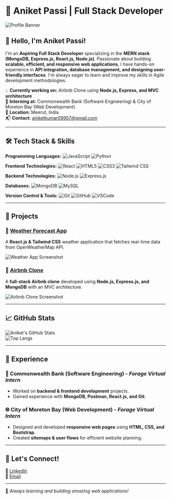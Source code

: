 # 🚀 Aniket Passi | Full Stack Developer

![Profile Banner](https://source.unsplash.com/1600x400/?technology,developer)

## 👋 Hello, I'm Aniket Passi!

I'm an **Aspiring Full Stack Developer** specializing in the **MERN stack (MongoDB, Express.js, React.js, Node.js)**. Passionate about building **scalable, efficient, and responsive web applications**, I have hands-on experience in **API integration, database management, and designing user-friendly interfaces**. I'm always eager to learn and improve my skills in Agile development methodologies.

💡 **Currently working on:** Airbnb Clone using **Node.js, Express, and MVC architecture**  
🎯 **Interning at:** Commonwealth Bank (Software Engineering) & City of Moreton Bay (Web Development)  
📍 **Location:** Meerut, India  
📬 **Contact:** aniketkumar09957@gmail.com

---

## 🛠️ Tech Stack & Skills

**Programming Languages:** ![JavaScript](https://img.shields.io/badge/JavaScript-F7DF1E?style=flat&logo=javascript&logoColor=black) ![Python](https://img.shields.io/badge/Python-3776AB?style=flat&logo=python&logoColor=white)

**Frontend Technologies:** ![React](https://img.shields.io/badge/React-61DAFB?style=flat&logo=react&logoColor=black) ![HTML5](https://img.shields.io/badge/HTML5-E34F26?style=flat&logo=html5&logoColor=white) ![CSS3](https://img.shields.io/badge/CSS3-1572B6?style=flat&logo=css3&logoColor=white) ![Tailwind CSS](https://img.shields.io/badge/TailwindCSS-06B6D4?style=flat&logo=tailwindcss&logoColor=white)

**Backend Technologies:** ![Node.js](https://img.shields.io/badge/Node.js-339933?style=flat&logo=node.js&logoColor=white) ![Express.js](https://img.shields.io/badge/Express.js-000000?style=flat&logo=express&logoColor=white)

**Databases:** ![MongoDB](https://img.shields.io/badge/MongoDB-4EA94B?style=flat&logo=mongodb&logoColor=white) ![MySQL](https://img.shields.io/badge/MySQL-4479A1?style=flat&logo=mysql&logoColor=white)

**Version Control & Tools:** ![Git](https://img.shields.io/badge/Git-F05032?style=flat&logo=git&logoColor=white) ![GitHub](https://img.shields.io/badge/GitHub-181717?style=flat&logo=github&logoColor=white) ![VSCode](https://img.shields.io/badge/VS%20Code-007ACC?style=flat&logo=visual-studio-code&logoColor=white)

---

## 🚀 Projects

### 📌 [Weather Forecast App](https://github.com/Aniketkumar005/Weather-React-App)
A **React.js & Tailwind CSS** weather application that fetches real-time data from OpenWeatherMap API. 

![Weather App Screenshot](https://weather-react-app-g9rw.onrender.com)

### 📌 [Airbnb Clone](https://github.com/Aniketkumar005/Airbnb-project)
A **full-stack Airbnb clone** developed using **Node.js, Express.js, and MongoDB** with an MVC architecture.

![Airbnb Clone Screenshot](https://airbnb-project-ogp0.onrender.com)

---

## 📈 GitHub Stats

![Aniket's GitHub Stats](https://github-readme-stats.vercel.app/api?username=Aniketkumar005&show_icons=true&theme=tokyonight)  
![Top Langs](https://github-readme-stats.vercel.app/api/top-langs/?username=Aniketkumar005&layout=compact&theme=tokyonight)

---

## 💼 Experience

### 🏦 Commonwealth Bank (Software Engineering) - *Forage Virtual Intern*
- Worked on **backend & frontend development** projects.
- Gained experience with **MongoDB, Postman, React.js, and Git**.

### 🌐 City of Moreton Bay (Web Development) - *Forage Virtual Intern*
- Designed and developed **responsive web pages** using **HTML, CSS, and Bootstrap**.
- Created **sitemaps & user flows** for efficient website planning.

---

## 🌱 Let's Connect!

💼 [LinkedIn](https://www.linkedin.com/in/aniket-passi-2b9a232b6/)  
📧 [Email](mailto:aniketkumar09957@gmail.com) 

---

🚀 _Always learning and building amazing web applications!_
